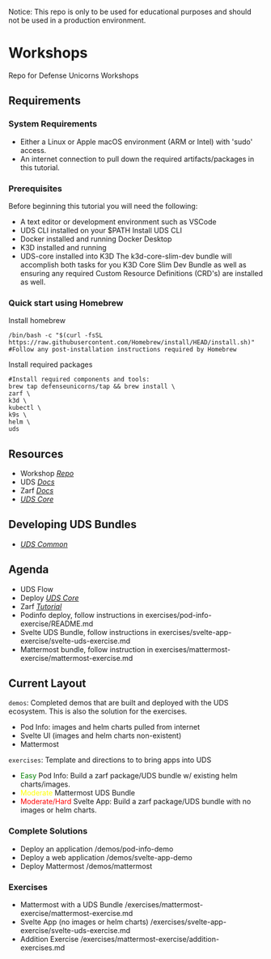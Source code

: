 Notice: This repo is only to be used for educational purposes and should not be used in a production environment.

# Workshops

Repo for Defense Unicorns Workshops

## Requirements

### System Requirements

- Either a Linux or Apple macOS environment (ARM or Intel) with 'sudo' access.
- An internet connection to pull down the required artifacts/packages in this tutorial.

### Prerequisites

Before beginning this tutorial you will need the following:
- A text editor or development environment such as VSCode
- UDS CLI installed on your $PATH Install UDS CLI
- Docker installed and running Docker Desktop
- K3D installed and running
- UDS-core installed into K3D The k3d-core-slim-dev bundle will accomplish both tasks for you K3D Core Slim Dev Bundle as well as ensuring any required Custom Resource Definitions (CRD's) are installed as well.

### Quick start using Homebrew

Install homebrew
```
/bin/bash -c "$(curl -fsSL https://raw.githubusercontent.com/Homebrew/install/HEAD/install.sh)"
#Follow any post-installation instructions required by Homebrew
```

Install required packages
```
#Install required components and tools:
brew tap defenseunicorns/tap && brew install \
zarf \
k3d \
kubectl \
k9s \
helm \
uds
```

## Resources

- Workshop _[Repo](https://github.com/defenseunicorns/workshops)_
- UDS _[Docs](https://uds.defenseunicorns.com/docs/why-usd/)_
- Zarf _[Docs](https://docs.zarf.dev/)_
- _[UDS Core](https://github.com/defenseunicorns/uds-core)_

## Developing UDS Bundles

- _[UDS Common](https://github.com/defenseunicorns/uds-common)_

## Agenda

- UDS Flow
- Deploy _[UDS Core](https://github.com/defenseunicorns/uds-core)_
- Zarf _[Tutorial](https://docs.zarf.dev/tutorials/0-creating-a-zarf-package/)_
- Podinfo deploy, follow instructions in exercises/pod-info-exercise/README.md
- Svelte UDS Bundle, follow instructions in exercises/svelte-app-exercise/svelte-uds-exercise.md
- Mattermost bundle, follow instruction in exercises/mattermost-exercise/mattermost-exercise.md


## Current Layout

`demos`: Completed demos that are built and deployed with the UDS ecosystem. This is also the solution for the exercises.

- Pod Info: images and helm charts pulled from internet
- Svelte UI (images and helm charts non-existent)
- Mattermost

`exercises`: Template and directions to to bring apps into UDS

- <span style="color:green">Easy</span> Pod Info: Build a zarf package/UDS bundle w/ existing helm charts/images.
- <span style="color:yellow">Moderate</span> Mattermost UDS Bundle
- <span style="color:red">Moderate/Hard</span> Svelte App: Build a zarf package/UDS bundle with no images or helm charts.

### Complete Solutions

- Deploy an application /demos/pod-info-demo
- Deploy a web application /demos/svelte-app-demo
- Deploy Mattermost /demos/mattermost

### Exercises

- Mattermost with a UDS Bundle /exercises/mattermost-exercise/mattermost-exercise.md
- Svelte App (no images or helm charts) /exercises/svelte-app-exercise/svelte-uds-exercise.md
- Addition Exercise /exercises/mattermost-exercise/addition-exercises.md
